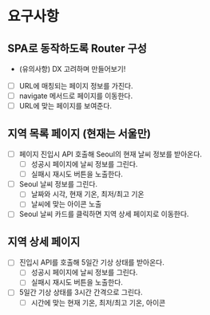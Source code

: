 # 요구사항

## SPA로 동작하도록 Router 구성

- (유의사항) DX 고려하며 만들어보기!
- [ ] URL에 매칭되는 페이지 정보를 가진다.
- [ ] navigate 메서드로 페이지를 이동한다.
- [ ] URL에 맞는 페이지를 보여준다.

## 지역 목록 페이지 (현재는 서울만)

- [ ] 페이지 진입시 API 호출해 Seoul의 현재 날씨 정보를 받아온다.
  - [ ] 성공시 페이지에 날씨 정보를 그린다.
  - [ ] 실패시 재시도 버튼을 노출한다.
- [ ] Seoul 날씨 정보를 그린다.
  - [ ] 날짜와 시각, 현재 기온, 최저/최고 기온
  - [ ] 날씨에 맞는 아이콘 노출
- [ ] Seoul 날씨 카드를 클릭하면 지역 상세 페이지로 이동한다.

## 지역 상세 페이지

- [ ] 진입시 API를 호출해 5일간 기상 상태를 받아온다.
  - [ ] 성공시 페이지에 날씨 정보를 그린다.
  - [ ] 실패시 재시도 버튼을 노출한다.
- [ ] 5일간 기상 상태를 3시간 간격으로 그린다.
  - [ ] 시간에 맞는 현재 기온, 최저/최고 기온, 아이콘
